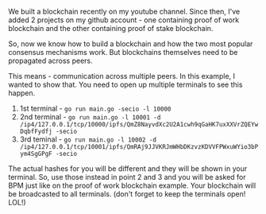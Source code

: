 We built a blockchain recently on my youtube channel.
Since then, I've added 2 projects on my github account - one containing proof of work blockchain and the other containing proof of stake blockchain.

So, now we know how to build a blockchain and how the two most popular consensus mechanisms work. But blockchains themselves need to be propagated across peers.

This means - communication across multiple peers. In this example, I wanted to show that.
You need to open up multiple terminals to see this happen.

1. 1st terminal - `go run main.go -secio -l 10000`
2. 2nd terminal - `go run main.go -l 10001 -d /ip4/127.0.0.1/tcp/10000/ipfs/QmZ8NayvdXc2U2A1cwh9qGaHK7uxXXVrZQEYwDqbfFydfj -secio`
3. 3rd teminal - `go run main.go -l 10002 -d /ip4/127.0.0.1/tcp/10001/ipfs/QmRAj9JJVKRJmWHbDKzvzKDVVFPWxuWYio3bPym4SgGPgF -secio`

The actual hashes for you will be different and they will be shown in your terminal. So, use those instead in point 2 and 3 and you will be asked for BPM just like on the proof of work blockchain example.
Your blockchain will be broadcasted to all terminals. (don't forget to keep the terminals open! LOL!)